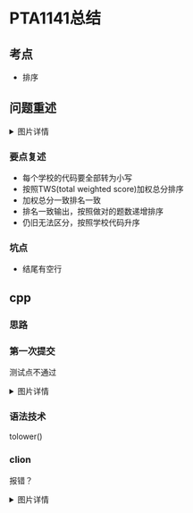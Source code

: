 # PTA1141总结
## 考点
+ 排序


## 问题重述
<details><summary>图片详情</summary><img src="https://raw.githubusercontent.com/ednow/cloudimg/main/githubio/20210807220441.png" alt="找不到图片(Image not found)" onerror="this.onerror=null;this.src='https://gitee.com/ednow/cloudimg/raw/main/githubio/20210807220441.png';" /></details>


### 要点复述
+ 每个学校的代码要全部转为小写
+ 按照TWS(total weighted score)加权总分排序
+ 加权总分一致排名一致
+ 排名一致输出，按照做对的题数递增排序
+ 仍旧无法区分，按照学校代码升序



### 坑点
+ 结尾有空行


## cpp

### 思路

### 第一次提交
测试点不通过
<details><summary>图片详情</summary><img src="https://raw.githubusercontent.com/ednow/cloudimg/main/githubio/20210808100417.png" alt="找不到图片(Image not found)" onerror="this.onerror=null;this.src='https://gitee.com/ednow/cloudimg/raw/main/githubio/20210808100417.png';" /></details>


### 语法技术
tolower()

### clion
报错？

<details><summary>图片详情</summary><img src="https://raw.githubusercontent.com/ednow/cloudimg/main/githubio/20210808085527.png" alt="找不到图片(Image not found)" onerror="this.onerror=null;this.src='https://gitee.com/ednow/cloudimg/raw/main/githubio/20210808085527.png';" /></details>

